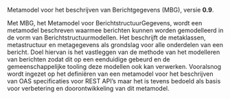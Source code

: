 Metamodel voor het beschrijven van Berichtgegevens (MBG), versie **0.9**.

Met MBG, het Metamodel voor BerichtstructuurGegevens, wordt een metamodel beschreven waarmee berichten kunnen worden gemodelleerd in de vorm van Berichtstructuurmodellen. Het beschrijft de metaklassen, metastructuur en metagegevens als grondslag voor alle onderdelen van een bericht. Doel hiervan is het vastleggen van de methode van het modelleren van berichten zodat dit op een eenduidige gebeurd en de gemeenschappelijke tooling deze modellen ook kan verwerken. Vooralsnog wordt ingezet op het definiëren van een metamodel voor het beschrijven van OAS specificaties voor REST API’s maar het is tevens bedoeld als basis voor verbetering en doorontwikkeling van dit metamodel.
